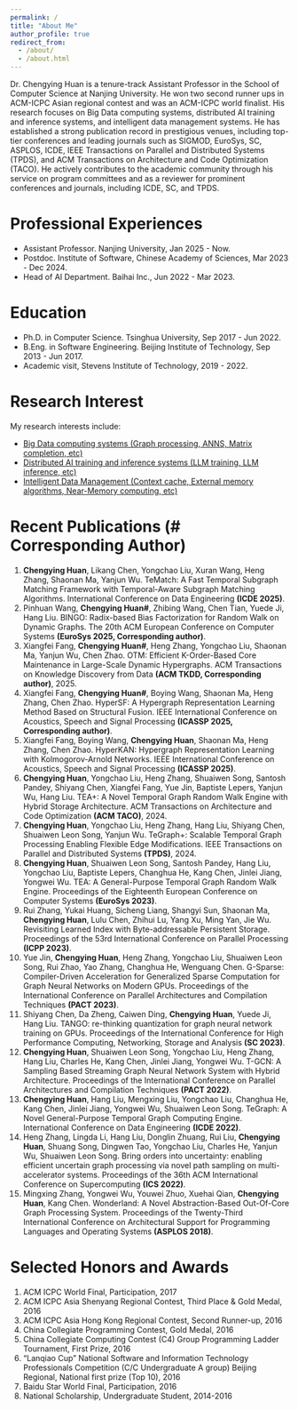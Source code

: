 ```yaml
---
permalink: /
title: "About Me"
author_profile: true
redirect_from: 
  - /about/
  - /about.html
---
```


Dr. Chengying Huan is a tenure-track Assistant Professor in the School of Computer Science at Nanjing University. He won two second runner ups in ACM-ICPC Asian regional contest and was an ACM-ICPC world finalist. His research focuses on Big Data computing systems, distributed AI training and inference systems, and intelligent data management systems. He has established a strong publication record in prestigious venues, including top-tier conferences and leading journals such as SIGMOD, EuroSys, SC, ASPLOS, ICDE, IEEE Transactions on Parallel and Distributed Systems (TPDS), and ACM Transactions on Architecture and Code Optimization (TACO).
He actively contributes to the academic community through his service on program committees and as a reviewer for prominent conferences and journals, including ICDE, SC, and TPDS. 


Professional Experiences
======
* Assistant Professor. Nanjing University, Jan 2025 - Now.
* Postdoc. Institute of Software, Chinese Academy of Sciences, Mar 2023 - Dec 2024.
* Head of AI Department. Baihai Inc., Jun 2022 - Mar 2023.

Education
======
* Ph.D. in Computer Science. Tsinghua University, Sep 2017 - Jun 2022.
* B.Eng. in Software Engineering. Beijing Institute of Technology, Sep 2013 - Jun 2017.
* Academic visit, Stevens Institute of Technology, 2019 - 2022.

Research Interest
======
My research interests include: 

* [Big Data computing systems (Graph processing, ANNS, Matrix completion, etc)](#40)
* [Distributed AI training and inference systems (LLM training, LLM inference, etc)](#40)
* [Intelligent Data Management (Context cache, External memory algorithms, Near-Memory computing, etc)](#40)


Recent Publications (# Corresponding Author)
======
1. **Chengying Huan**, Likang Chen, Yongchao Liu, Xuran Wang, Heng Zhang, Shaonan Ma, Yanjun Wu. TeMatch: A Fast Temporal Subgraph Matching Framework with Temporal-Aware Subgraph Matching Algorithms. International Conference on Data Engineering **(ICDE 2025)**.
1. Pinhuan Wang, **Chengying Huan#**, Zhibing Wang, Chen Tian, Yuede Ji, Hang Liu. BINGO: Radix-based Bias Factorization for Random Walk on Dynamic Graphs. The 20th ACM European Conference on Computer Systems **(EuroSys 2025, Corresponding author)**.
1. Xiangfei Fang, **Chengying Huan#**, Heng Zhang, Yongchao Liu, Shaonan Ma, Yanjun Wu, Chen Zhao. OTM: Efficient K-Order-Based Core Maintenance in Large-Scale Dynamic Hypergraphs. ACM Transactions on Knowledge Discovery from Data **(ACM TKDD, Corresponding author)**, 2025.
1. Xiangfei Fang, **Chengying Huan#**, Boying Wang, Shaonan Ma, Heng Zhang, Chen Zhao. HyperSF: A Hypergraph Representation Learning Method Based on Structural Fusion. IEEE International Conference on Acoustics, Speech and Signal Processing **(ICASSP 2025, Corresponding author)**.
1. Xiangfei Fang, Boying Wang, **Chengying Huan**, Shaonan Ma, Heng Zhang, Chen Zhao. HyperKAN: Hypergraph Representation Learning with Kolmogorov-Arnold Networks. IEEE International Conference on Acoustics, Speech and Signal Processing **(ICASSP 2025)**.
1. **Chengying Huan**, Yongchao Liu, Heng Zhang, Shuaiwen Song, Santosh Pandey, Shiyang Chen, Xiangfei Fang, Yue Jin, Baptiste Lepers, Yanjun Wu, Hang Liu. TEA+: A Novel Temporal Graph Random Walk Engine with Hybrid Storage Architecture. ACM Transactions on Architecture and Code Optimization **(ACM TACO)**, 2024.
1. **Chengying Huan**, Yongchao Liu, Heng Zhang, Hang Liu, Shiyang Chen, Shuaiwen Leon Song, Yanjun Wu. TeGraph+: Scalable Temporal Graph Processing Enabling Flexible Edge Modifications. IEEE Transactions on Parallel and Distributed Systems **(TPDS)**, 2024.
1. **Chengying Huan**, Shuaiwen Leon Song, Santosh Pandey, Hang Liu, Yongchao Liu, Baptiste Lepers, Changhua He, Kang Chen, Jinlei Jiang, Yongwei Wu. TEA: A General-Purpose Temporal Graph Random Walk Engine. Proceedings of the Eighteenth European Conference on Computer Systems **(EuroSys 2023)**.
1. Rui Zhang, Yukai Huang, Sicheng Liang, Shangyi Sun, Shaonan Ma, **Chengying Huan**, Lulu Chen, Zhihui Lu, Yang Xu, Ming Yan, Jie Wu.
Revisiting Learned Index with Byte-addressable Persistent Storage. Proceedings of the 53rd International Conference on Parallel Processing **(ICPP 2023)**.
1. Yue Jin, **Chengying Huan**, Heng Zhang, Yongchao Liu, Shuaiwen Leon Song, Rui Zhao, Yao Zhang, Changhua He, Wenguang Chen. G-Sparse: Compiler-Driven Acceleration for Generalized Sparse Computation for Graph Neural Networks on Modern GPUs. Proceedings of the International Conference on Parallel Architectures and Compilation Techniques **(PACT 2023)**.
1. Shiyang Chen, Da Zheng, Caiwen Ding, **Chengying Huan**, Yuede Ji, Hang Liu. TANGO: re-thinking quantization for graph neural network training on GPUs. Proceedings of the International Conference for High Performance Computing, Networking, Storage and Analysis **(SC 2023)**.
1. **Chengying Huan**, Shuaiwen Leon Song, Yongchao Liu, Heng Zhang, Hang Liu, Charles He, Kang Chen, Jinlei Jiang, Yongwei Wu. T-GCN: A Sampling Based Streaming Graph Neural Network System with Hybrid Architecture. Proceedings of the International Conference on Parallel Architectures and Compilation Techniques **(PACT 2022)**.
1. **Chengying Huan**, Hang Liu, Mengxing Liu, Yongchao Liu, Changhua He, Kang Chen, Jinlei Jiang, Yongwei Wu, Shuaiwen Leon Song. TeGraph: A Novel General-Purpose Temporal Graph Computing Engine. International Conference on Data Engineering **(ICDE 2022)**.
1. Heng Zhang, Lingda Li, Hang Liu, Donglin Zhuang, Rui Liu, **Chengying Huan**, Shuang Song, Dingwen Tao, Yongchao Liu, Charles He, Yanjun Wu, Shuaiwen Leon Song. Bring orders into uncertainty: enabling efficient uncertain graph processing via novel path sampling on multi-accelerator systems. Proceedings of the 36th ACM International Conference on Supercomputing **(ICS 2022)**.
1. Mingxing Zhang, Yongwei Wu, Youwei Zhuo, Xuehai Qian, **Chengying Huan**, Kang Chen. Wonderland: A Novel Abstraction-Based Out-Of-Core Graph Processing System. Proceedings of the Twenty-Third International Conference on Architectural Support for Programming Languages and Operating Systems **(ASPLOS 2018)**. 

Selected Honors and Awards
======

1. ACM ICPC World Final, Participation, 2017
1. ACM ICPC Asia Shenyang Regional Contest, Third Place & Gold Medal, 2016
1. ACM ICPC Asia Hong Kong Regional Contest, Second Runner-up, 2016
1. China Collegiate Programming Contest, Gold Medal, 2016
1. China Collegiate Computing Contest (C4) Group Programming Ladder Tournament, First Prize, 2016
1. “Lanqiao Cup” National Software and Information Technology Professionals Competition (C/C Undergraduate A group) Beijing Regional, National first prize (Top 10), 2016
1. Baidu Star World Final, Participation, 2016
1. National Scholarship, Undergraduate Student, 2014-2016
